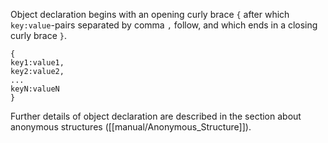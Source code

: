Object declaration begins with an opening curly brace `{` after which `key:value`-pairs separated by comma `,` follow, and which ends in a closing curly brace `}`.

```
{
key1:value1,
key2:value2,
...
keyN:valueN
}
```
Further details of object declaration are described in the section about anonymous structures ([[manual/Anonymous_Structure]]).